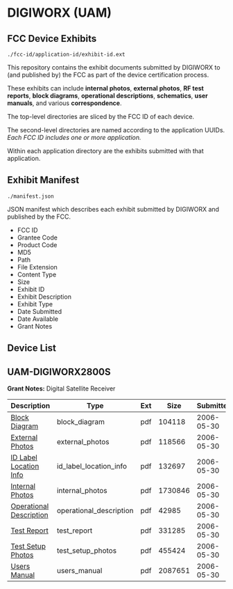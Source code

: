 # DIGIWORX (UAM)
## FCC Device Exhibits

```
./fcc-id/application-id/exhibit-id.ext
```

This repository contains the exhibit documents submitted by DIGIWORX to (and published by) the FCC as part of the device certification process.

These exhibits can include **internal photos**, **external photos**, **RF test reports**, **block diagrams**, **operational descriptions**, **schematics**, **user manuals**, and various **correspondence**.

The top-level directories are sliced by the FCC ID of each device.

The second-level directories are named according to the application UUIDs. *Each FCC ID includes one or more application.*

Within each application directory are the exhibits submitted with that application. 

## Exhibit Manifest

```
./manifest.json
```

JSON manifest which describes each exhibit submitted by DIGIWORX and published by the FCC.

- FCC ID
- Grantee Code
- Product Code
- MD5
- Path
- File Extension
- Content Type
- Size
- Exhibit ID
- Exhibit Description
- Exhibit Type
- Date Submitted
- Date Available
- Grant Notes

## Device List
## UAM-DIGIWORX2800S
**Grant Notes:** Digital Satellite Receiver

| Description | Type | Ext | Size | Submitted | Available |
| ----------- | ---- | --- | ---- | --------- | --------- |
| [Block Diagram](UAM-DIGIWORX2800S/5eff8a477580466ae41a3ba78bf16afe/662843.pdf) | block_diagram | pdf | 104118 | 2006-05-30 | 2006-05-30 |
| [External Photos](UAM-DIGIWORX2800S/5eff8a477580466ae41a3ba78bf16afe/662841.pdf) | external_photos | pdf | 118566 | 2006-05-30 | 2006-05-30 |
| [ID Label Location Info](UAM-DIGIWORX2800S/5eff8a477580466ae41a3ba78bf16afe/662839.pdf) | id_label_location_info | pdf | 132697 | 2006-05-30 | 2006-05-30 |
| [Internal Photos](UAM-DIGIWORX2800S/5eff8a477580466ae41a3ba78bf16afe/662842.pdf) | internal_photos | pdf | 1730846 | 2006-05-30 | 2006-05-30 |
| [Operational Description](UAM-DIGIWORX2800S/5eff8a477580466ae41a3ba78bf16afe/662845.pdf) | operational_description | pdf | 42985 | 2006-05-30 | 2006-05-30 |
| [Test Report](UAM-DIGIWORX2800S/5eff8a477580466ae41a3ba78bf16afe/662846.pdf) | test_report | pdf | 331285 | 2006-05-30 | 2006-05-30 |
| [Test Setup Photos](UAM-DIGIWORX2800S/5eff8a477580466ae41a3ba78bf16afe/662840.pdf) | test_setup_photos | pdf | 455424 | 2006-05-30 | 2006-05-30 |
| [Users Manual](UAM-DIGIWORX2800S/5eff8a477580466ae41a3ba78bf16afe/662844.pdf) | users_manual | pdf | 2087651 | 2006-05-30 | 2006-05-30 |
